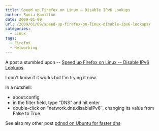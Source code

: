 ```yaml
---
title: Speed up Firefox on Linux – Disable IPv6 Lookups
author: Sonia Hamilton
date: 2009-01-09
url: /2009/01/09/speed-up-firefox-on-linux-disable-ipv6-lookups/
categories:
  - Linux
tags:
  - Firefox
  - Networking
---
```

A post a stumbled upon -- [Speed up Firefox on Linux -- Disable IPv6 Lookups][1].

<!--more-->

I don't know if it works but I'm trying it now.

In a nutshell:

  * about:config
  * in the filter field, type “DNS” and hit enter
  * double-click on “network.dns.disableIPv6″, changing its value from False to True

See also my other post [pdnsd on Ubuntu for faster dns][2]

 [1]: http://rojs-techcorner.com/blog/2007/07/27/speed-up-firefox-on-linux-disable-ipv6-lookups/trackback/
 [2]: http://www.snowfrog.net/2008/01/21/pdnsd-on-ubuntu-for-faster-dns/
